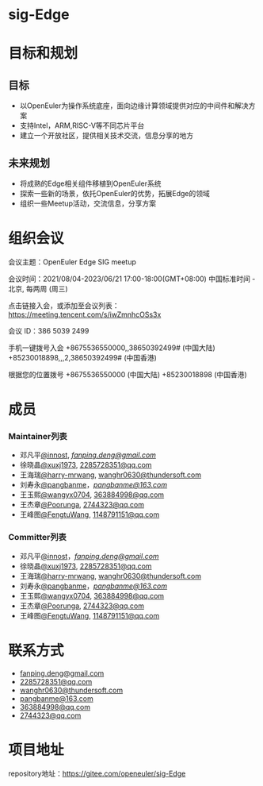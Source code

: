 # sig-Edge

# 目标和规划

## 目标

- 以OpenEuler为操作系统底座，面向边缘计算领域提供对应的中间件和解决方案
- 支持Intel，ARM,RISC-V等不同芯片平台
- 建立一个开放社区，提供相关技术交流，信息分享的地方

## 未来规划

- 将成熟的Edge相关组件移植到OpenEuler系统
- 探索一些新的场景，依托OpenEuler的优势，拓展Edge的领域
- 组织一些Meetup活动，交流信息，分享方案

# 组织会议

会议主题：OpenEuler Edge SIG meetup

会议时间：2021/08/04-2023/06/21 17:00-18:00(GMT+08:00) 中国标准时间 - 北京, 每两周 (周三)

点击链接入会，或添加至会议列表：
https://meeting.tencent.com/s/iwZmnhcOSs3x

会议 ID：386 5039 2499

手机一键拨号入会
+8675536550000,,38650392499# (中国大陆)
+85230018898,,,2,38650392499# (中国香港)

根据您的位置拨号
+8675536550000 (中国大陆)
+85230018898 (中国香港)

# 成员

### **Maintainer列表**

- 邓凡平[@innost](https://gitee.com/innost), *[fanping.deng@gmail.com](mailto:fanping.deng@gmail.com)*
- 徐晓晶[@xuxj1973](2285728351@qq.com), [2285728351@qq.com](mailto:2285728351@qq.com)
- 王海瑞[@harry-mrwang](wanghr0630@thundersoft.com), [wanghr0630@thundersoft.com](mailto:wanghr0630@thundersoft.com)
- 刘寿永[@pangbanme](https://gitee.com/pangbanme)，*[pangbanme@163.com](mailto:pangbanme@163.com)*
- 王玉熙[@wangyx0704](https://gitee.com/wangyx0704), [363884998@qq.com](mailto:363884998@qq.com)
- 王杰章[@Poorunga](https://gitee.com/Poorunga), [2744323@qq.com](mailto:2744323@qq.com)
- 王峰图[@FengtuWang](https://gitee.com/FengtuWang), [1148791151@qq.com](mailto:1148791151@qq.com)

### **Committer列表**

- 邓凡平[@innost](https://gitee.com/innost)，*[fanping.deng@gmail.com](mailto:fanping.deng@gmail.com)*
- 徐晓晶[@xuxj1973](2285728351@qq.com), [2285728351@qq.com](mailto:2285728351@qq.com)
- 王海瑞[@harry-mrwang](wanghr0630@thundersoft.com), [wanghr0630@thundersoft.com](mailto:wanghr0630@thundersoft.com)
- 刘寿永[@pangbanme](https://gitee.com/pangbanme)，*[pangbanme@163.com](mailto:pangbanme@163.com)*
- 王玉熙[@wangyx0704](https://gitee.com/wangyx0704), [363884998@qq.com](mailto:363884998@qq.com)
- 王杰章[@Poorunga](https://gitee.com/Poorunga), [2744323@qq.com](mailto:2744323@qq.com)
- 王峰图[@FengtuWang](https://gitee.com/FengtuWang), [1148791151@qq.com](mailto:1148791151@qq.com)

# 联系方式

- fanping.deng@gmail.com
- 2285728351@qq.com
- wanghr0630@thundersoft.com
- [pangbanme@163.com](mailto:pangbanme@163.com)
- [363884998@qq.com](mailto:363884998@qq.com)
- 2744323@qq.com

# 项目地址

repository地址：https://gitee.com/openeuler/sig-Edge
